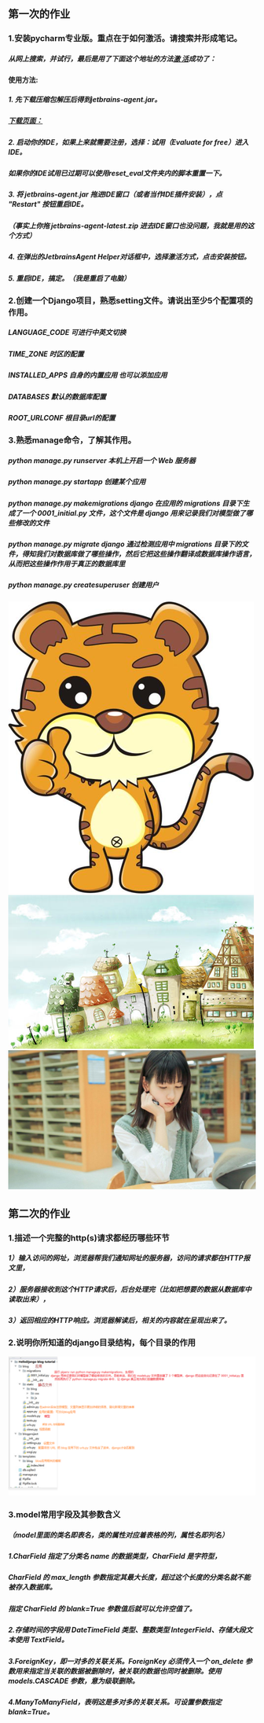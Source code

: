 ## 第一次的作业
### 1.安装pycharm专业版。重点在于如何激活。请搜索并形成笔记。
##### 从网上搜索，并试行，最后是用了下面这个地址的方法[激 活](https://zhile.io/2018/08/17/jetbrains-license-server-crack.html)成功了：

#### 使用方法:
##### 1. 先下载压缩包解压后得到jetbrains-agent.jar。
#####   [下载页面：](https://zhile.io/2018/08/17/jetbrains-license-server-crack.html)
##### 2. 启动你的IDE，如果上来就需要注册，选择：试用（Evaluate for free）进入IDE。
#####   如果你的IDE试用已过期可以使用reset_eval文件夹内的脚本重置一下。
##### 3. 将 jetbrains-agent.jar 拖进IDE窗口（或者当作IDE插件安装），点 "Restart" 按钮重启IDE。
#####   （事实上你拖 jetbrains-agent-latest.zip 进去IDE窗口也没问题，我就是用的这个方式）
##### 4. 在弹出的JetbrainsAgent Helper对话框中，选择激活方式，点击安装按钮。
##### 5. 重启IDE，搞定。（我是重启了电脑）

### 2.创建一个Django项目，熟悉setting文件。请说出至少5个配置项的作用。
##### LANGUAGE_CODE  可进行中英文切换
##### TIME_ZONE  时区的配置
##### INSTALLED_APPS  自身的内置应用 也可以添加应用
##### DATABASES  默认的数据库配置
##### ROOT_URLCONF   根目录url的配置

### 3.熟悉manage命令，了解其作用。
#####	python manage.py runserver        本机上开启一个 Web 服务器
#####	python manage.py startapp             创建某个应用
#####	python manage.py makemigrations        django 在应用的 migrations 目录下生成了一个 0001_initial.py 文件，这个文件是 django 用来记录我们对模型做了哪些修改的文件
#####	python manage.py migrate              django 通过检测应用中 migrations 目录下的文件，得知我们对数据库做了哪些操作，然后它把这些操作翻译成数据库操作语言，从而把这些操作作用于真正的数据库里
#####	python manage.py createsuperuser       创建用户
![查看图片](IMG/a.jpg "查看图片")
![我的github](IMG/b.jpg "我的github")
![img](IMG/1.png "查看-img")

## 第二次的作业
### 1.描述一个完整的http(s)请求都经历哪些环节
##### 1）输入访问的网址，浏览器帮我们通知网址的服务器，访问的请求都在HTTP报文里，
##### 2）服务器接收到这个HTTP请求后，后台处理完（比如把想要的数据从数据库中读取出来），
##### 3）返回相应的HTTP响应。浏览器解读后，相关的内容就在呈现出来了。
	
### 2.说明你所知道的django目录结构，每个目录的作用
![django目录说明](IMG/django目录.png)

### 3.model常用字段及其参数含义
##### （model里面的类名即表名，类的属性对应着表格的列，属性名即列名）
##### 1.CharField 指定了分类名 name 的数据类型，CharField 是字符型，
##### CharField 的 max_length 参数指定其最大长度，超过这个长度的分类名就不能被存入数据库。
##### 指定 CharField 的 blank=True 参数值后就可以允许空值了。
##### 2.存储时间的字段用 DateTimeField 类型、整数类型 IntegerField、存储大段文本使用 TextField。
##### 3.ForeignKey，即一对多的关联关系。ForeignKey 必须传入一个 on_delete 参数用来指定当关联的数据被删除时，被关联的数据也同时被删除。使用 models.CASCADE 参数，意为级联删除。
##### 4.ManyToManyField，表明这是多对多的关联关系。可设置参数指定 blank=True。














